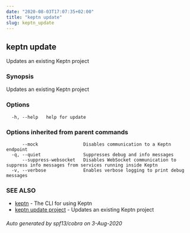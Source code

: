 ```yaml
---
date: "2020-08-03T17:07:35+02:00"
title: "keptn update"
slug: keptn_update
---
```

## keptn update

Updates an existing Keptn project

### Synopsis

Updates an existing Keptn project

### Options

```
  -h, --help   help for update
```

### Options inherited from parent commands

```
      --mock                 Disables communication to a Keptn endpoint
  -q, --quiet                Suppresses debug and info messages
      --suppress-websocket   Disables WebSocket communication to suppress info messages from services running inside Keptn
  -v, --verbose              Enables verbose logging to print debug messages
```

### SEE ALSO

* [keptn](../keptn/)	 - The CLI for using Keptn
* [keptn update project](../keptn_update_project/)	 - Updates an existing Keptn project

###### Auto generated by spf13/cobra on 3-Aug-2020
